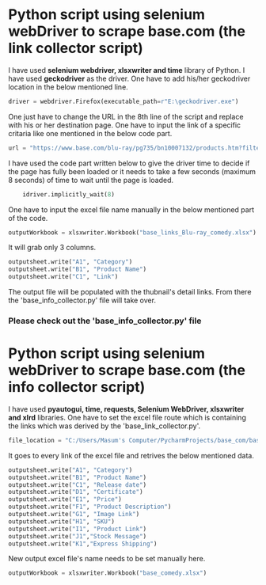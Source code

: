 # Python script using selenium webDriver to scrape base.com (the link collector script)

I have used **selenium webdriver, xlsxwriter and time** library of Python. I have used **geckodriver** as the driver. One have to add his/her geckodriver location in the below mentioned line.
```python
driver = webdriver.Firefox(executable_path=r"E:\geckodriver.exe")
```

One just have to change the URL in the 8th line of the script and replace with his or her destination page. One have to input the link of a specific critaria like one mentioned in the below code part.

```python
url = "https://www.base.com/blu-ray/pg735/bn10007132/products.htm?filter=a%3a14%3a260339"
```
I have used the code part written below to give the driver time to decide if the page has fully been loaded or it needs to take a few seconds (maximum 8 seconds) of time to wait until the page is loaded.

``` python
    idriver.implicitly_wait(8)
```

One have to input the excel file name manually in the below mentioned part of the code.

```python
outputWorkbook = xlsxwriter.Workbook("base_links_Blu-ray_comedy.xlsx")
```

It will grab only 3 columns.

```python
outputsheet.write("A1", "Category")
outputsheet.write("B1", "Product Name")
outputsheet.write("C1", "Link")
```
The output file will be populated with the thubnail's detail links. From there the 'base_info_collector.py' file will take over.

### Please check out the 'base_info_collector.py' file

# Python script using selenium webDriver to scrape base.com (the info collector script)

I have used **pyautogui, time, requests, Selenium  WebDriver, xlsxwriter and xlrd** libraries. One have to set the excel file route which is containing the links which was derived by the 'base_link_collector.py'.
```python
file_location = "C:/Users/Masum's Computer/PycharmProjects/base_com/base_links_Blu-ray_comedy.xlsx"
```
It goes to every link of the excel file and retrives the below mentioned data.

```python
outputsheet.write("A1", "Category")
outputsheet.write("B1", "Product Name")
outputsheet.write("C1", "Release date")
outputsheet.write("D1", "Certificate")
outputsheet.write("E1", "Price")
outputsheet.write("F1", "Product Description")
outputsheet.write("G1", "Image Link")
outputsheet.write("H1", "SKU")
outputsheet.write("I1", "Product Link")
outputsheet.write("J1","Stock Message")
outputsheet.write("K1","Express Shipping")
```

New output excel file's name needs to be set manually here.

```python
outputWorkbook = xlsxwriter.Workbook("base_comedy.xlsx")
```

